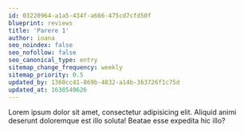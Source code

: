 ```yaml
---
id: 03220964-a1a5-434f-a666-475cd7cfd50f
blueprint: reviews
title: 'Parere 1'
author: ioana
seo_noindex: false
seo_nofollow: false
seo_canonical_type: entry
sitemap_change_frequency: weekly
sitemap_priority: 0.5
updated_by: 1360cc41-869b-4832-a14b-363726f1c75d
updated_at: 1638540626
---
```

Lorem ipsum dolor sit amet, consectetur adipisicing elit. Aliquid animi deserunt doloremque est illo soluta! Beatae esse expedita hic illo?